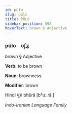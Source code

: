 ```yaml
---
id: pülo
slug: pülo
title: PÜLO
sidebar_position: 598
hoverText: brown § Adjective
---
```


### pülo&emsp;<span kind="abugida">ʋʄʓ</span>

*brown* **§** Adjective

**Verb**: to be brown

**Noun**: brownness

**Modifier**: brown

Hindi भूरा bhūrā [bʱuː.ɾäː]

*Indo-Iranian Language Family*